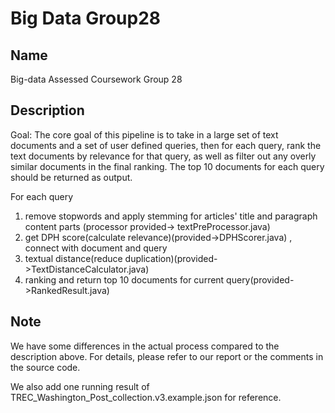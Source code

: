 # Big Data Group28

## Name

Big-data Assessed Coursework Group 28

## Description

Goal:
The core goal of this pipeline is to take in a large set of text documents and a set of user defined queries, then for
each query, rank the text documents by relevance for that query, as well as filter out any overly similar documents in
the final ranking. The top 10 documents for each query should be returned as output.

For each query

1. remove stopwords and apply stemming for articles' title and paragraph content parts (processor provided->
   textPreProcessor.java)
2. get DPH score(calculate relevance)(provided->DPHScorer.java) , connect with document and query
3. textual distance(reduce duplication)(provided->TextDistanceCalculator.java)
4. ranking and return top 10 documents for current query(provided->RankedResult.java)

## Note

We have some differences in the actual process compared to the description above.
For details, please refer to our report or the comments in the source code.

We also add one running result of TREC_Washington_Post_collection.v3.example.json for reference.